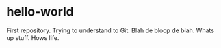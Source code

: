 # hello-world
First repository. Trying to understand to Git.
Blah de bloop de blah. Whats up stuff. Hows life. 

